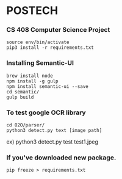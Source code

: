 # POSTECH
### CS 408 Computer Science Project
```
source env/bin/activate
pip3 install -r requirements.txt  
```
### Installing Semantic-UI
```
brew install node
npm install -g gulp
npm install semantic-ui --save
cd semantic/
gulp build
```
### To test google OCR library
```
cd O2O/parser/  
python3 detect.py text [image path]  
```

ex) python3 detect.py test test1.jpeg

### If you've downloaded new package.
```
pip freeze > requirements.txt
```

